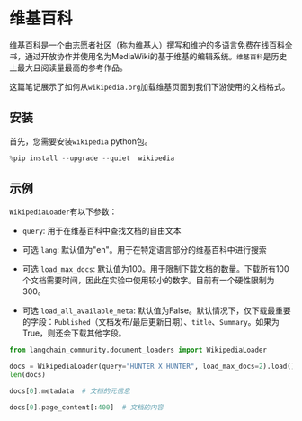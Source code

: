 # 维基百科

[维基百科](https://wikipedia.org/)是一个由志愿者社区（称为维基人）撰写和维护的多语言免费在线百科全书，通过开放协作并使用名为MediaWiki的基于维基的编辑系统。`维基百科`是历史上最大且阅读量最高的参考作品。

这篇笔记展示了如何从`wikipedia.org`加载维基页面到我们下游使用的文档格式。

## 安装

首先，您需要安装`wikipedia` python包。

```python
%pip install --upgrade --quiet  wikipedia
```

## 示例

`WikipediaLoader`有以下参数：

- `query`: 用于在维基百科中查找文档的自由文本

- 可选 `lang`: 默认值为"en"。用于在特定语言部分的维基百科中进行搜索

- 可选 `load_max_docs`: 默认值为100。用于限制下载文档的数量。下载所有100个文档需要时间，因此在实验中使用较小的数字。目前有一个硬性限制为300。

- 可选 `load_all_available_meta`: 默认值为False。默认情况下，仅下载最重要的字段：`Published`（文档发布/最后更新日期）、`title`、`Summary`。如果为True，则还会下载其他字段。

```python
from langchain_community.document_loaders import WikipediaLoader
```

```python
docs = WikipediaLoader(query="HUNTER X HUNTER", load_max_docs=2).load()
len(docs)
```

```python
docs[0].metadata  # 文档的元信息
```

```python
docs[0].page_content[:400]  # 文档的内容
```